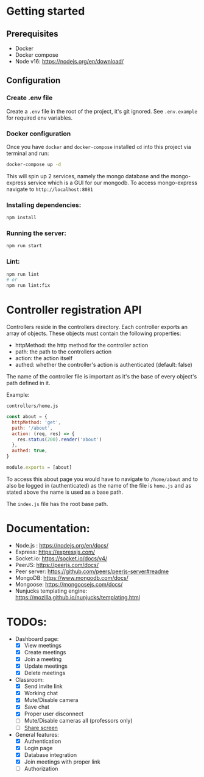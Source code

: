 # Getting started

## Prerequisites

- Docker
- Docker compose
- Node v16: https://nodejs.org/en/download/

## Configuration

### Create .env file

Create a `.env` file in the root of the project, it's git ignored. See `.env.example` for required env variables.

### Docker configuration

Once you have `docker` and `docker-compose` installed `cd` into this project via terminal and run:

```bash
docker-compose up -d
```

This will spin up 2 services, namely the mongo database and the mongo-express service which is a GUI for our mongodb. To access mongo-express navigate to `http://localhost:8081`

### Installing dependencies:

```bash
npm install
```

### Running the server:

```bash
npm run start
```

### Lint:

```bash
npm run lint
# or
npm run lint:fix
```

# Controller registration API

Controllers reside in the controllers directory. Each controller exports an array of objects. These objects must contain the following properties:

- httpMethod: the http method for the controller action
- path: the path to the controllers action
- action: the action itself
- authed: whether the controller's action is authenticated (default: false)

The name of the controller file is important as it's the base of every object's path defined in it.

Example:

`controllers/home.js`

```javascript
const about = {
  httpMethod: 'get',
  path: '/about',
  action: (req, res) => {
    res.status(200).render('about')
  },
  authed: true,
}

module.exports = [about]
```

To access this about page you would have to navigate to `/home/about` and to also be logged in (authenticated) as the name of the file is `home.js` and as stated above the name is used as a base path.

The `index.js` file has the root base path.

# Documentation:

- Node.js : https://nodejs.org/en/docs/
- Express: https://expressjs.com/
- Socket.io: https://socket.io/docs/v4/
- PeerJS: https://peerjs.com/docs/
- Peer server: https://github.com/peers/peerjs-server#readme
- MongoDB: https://www.mongodb.com/docs/
- Mongoose: https://mongoosejs.com/docs/
- Nunjucks templating engine: https://mozilla.github.io/nunjucks/templating.html

# TODOs:

- Dashboard page:
  - [x] View meetings
  - [x] Create meetings
  - [x] Join a meeting
  - [x] Update meetings
  - [x] Delete meetings
- Classroom:
  - [x] Send invite link
  - [x] Working chat
  - [X] Mute/Disable camera
  - [X] Save chat
  - [X] Proper user disconnect
  - [ ] Mute/Disable cameras all (professors only)
  - [ ] [Share screen](https://developer.mozilla.org/en-US/docs/Web/API/Screen_Capture_API/Using_Screen_Capture)
- General features:
  - [x] Authentication
  - [x] Login page
  - [x] Database integration
  - [x] Join meetings with proper link
  - [ ] Authorization
